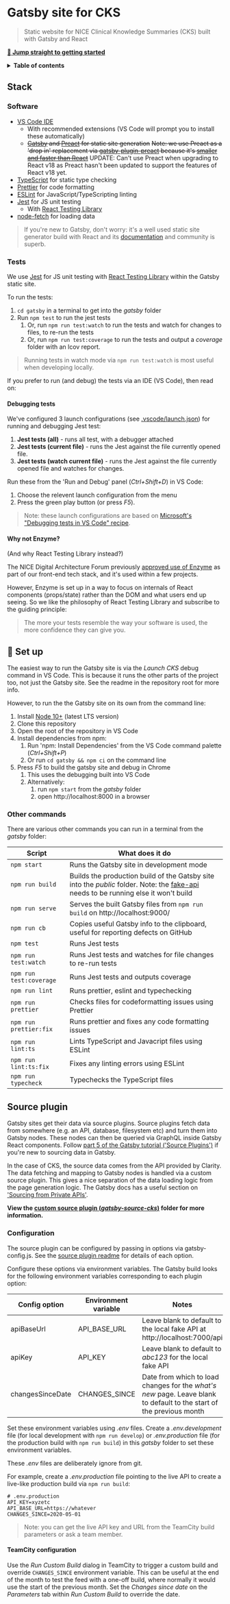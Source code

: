 # Gatsby site for CKS

> Static website for NICE Clinical Knowledge Summaries (CKS) built with Gatsby and React

[**:rocket: Jump straight to getting started**](#rocket-set-up)

<details>
<summary><strong>Table of contents</strong></summary>
<!-- START doctoc -->

- [Gatsby site for CKS](#gatsby-site-for-cks) - [Stack](#stack) - [Software](#software) - [Tests](#tests) - [Debugging tests](#debugging-tests) - [Why not Enzyme?](#why-not-enzyme) - [:rocket: Set up](#rocket-set-up) - [Other commands](#other-commands) - [Source plugin](#source-plugin) - [Configuration](#configuration) - [TeamCity configuration](#teamcity-configuration)

<!-- END doctoc -->
</details>

## Stack

### Software

- [VS Code IDE](https://code.visualstudio.com/)
  - With recommended extensions (VS Code will prompt you to install these automatically)
  - ~~[Gatsby](https://www.gatsbyjs.org/) and [Preact](https://preactjs.com/) for static site generation~~
    ~~Note: we use Preact as a 'drop in' replacement via [gatsby-plugin-preact](https://www.gatsbyjs.com/plugins/gatsby-plugin-preact/) because it's [smaller and faster than React](https://dev.to/hdoro/make-gatsby-faster-with-preact-1-loc-4nd6)~~
    UPDATE: Can't use Preact when upgrading to React v18 as Preact hasn't been updated to support the features of React v18 yet.
- [TypeScript](https://www.typescriptlang.org/) for static type checking
- [Prettier](https://prettier.io/) for code formatting
- [ESLint](https://eslint.org/) for JavaScript/TypeScripting linting
- [Jest](https://jestjs.io/) for JS unit testing
  - With [React Testing Library](https://testing-library.com/docs/react-testing-library/intro)
- [node-fetch](https://www.npmjs.com/package/node-fetch) for loading data

> If you're new to Gatsby, don't worry: it's a well used static site generator build with React and its [documentation](https://www.gatsbyjs.org/docs/) and community is superb.

### Tests

We use [Jest](https://jestjs.io/) for JS unit testing with [React Testing Library](https://testing-library.com/docs/react-testing-library/intro) within the Gatsby static site.

To run the tests:

1. `cd gatsby` in a terminal to get into the _gatsby_ folder
2. Run `npm test` to run the jest tests
   1. Or, run `npm run test:watch` to run the tests and watch for changes to files, to re-run the tests
   2. Or, run `npm run test:coverage` to run the tests and output a _coverage_ folder with an lcov report.

> Running tests in watch mode via `npm run test:watch` is most useful when developing locally.

If you prefer to run (and debug) the tests via an IDE (VS Code), then read on:

#### Debugging tests

We've configured 3 launch configurations (see [.vscode/launch.json](.vscode/launch.json)) for running and debugging Jest test:

1. **Jest tests (all)** - runs all test, with a debugger attached
2. **Jest tests (current file)** - runs the Jest against the file currently opened file.
3. **Jest tests (watch current file)** - runs the Jest against the file currently opened file and watches for changes.

Run these from the 'Run and Debug' panel (_Ctrl+Shift+D_) in VS Code:

1. Choose the relevent launch configuration from the menu
2. Press the green play button (or press _F5_).

> Note: these launch configurations are based on [Microsoft's "Debugging tests in VS Code" recipe](https://github.com/microsoft/vscode-recipes/tree/master/debugging-jest-tests).

#### Why not Enzyme?

(And why React Testing Library instead?)

The NICE Digital Architecture Forum previously [approved use of Enzyme](https://github.com/nice-digital/technology-radar/commit/d91648f10c68457bd3a6922abd3441fbd8bd9f4f#diff-e19433e580cdcbfea7a30b748229225eR16) as part of our front-end tech stack, and it's used within a few projects.

However, Enzyme is set up in a way to focus on internals of React components (props/state) rather than the DOM and what users end up seeing. So we like the philosophy of React Testing Library and subscribe to the guiding principle:

> The more your tests resemble the way your software is used, the more confidence they can give you.

## :rocket: Set up

The easiest way to run the Gatsby site is via the _Launch CKS_ debug command in VS Code. This is because it runs the other parts of the project too, not just the Gatsby site. See the readme in the repository root for more info.

However, to run the the Gatsby site on its own from the command line:

1. Install [Node 10+](https://nodejs.org/en/download/) (latest LTS version)
2. Clone this repository
3. Open the root of the repository in VS Code
4. Install dependencies from npm:
   1. Run 'npm: Install Dependencies' from the VS Code command palette (_Ctrl+Shift+P_)
   2. Or run `cd gatsby && npm ci` on the command line
5. Press _F5_ to build the gatsby site and debug in Chrome
   1. This uses the debugging built into VS Code
   2. Alternatively:
      1. run `npm start` from the _gatsby_ folder
      2. open http://localhost:8000 in a browser

### Other commands

There are various other commands you can run in a terminal from the _gatsby_ folder:

| Script                  | What does it do                                                                                                                                        |
| ----------------------- | ------------------------------------------------------------------------------------------------------------------------------------------------------ |
| `npm start`             | Runs the Gatsby site in development mode                                                                                                               |
| `npm run build`         | Builds the production build of the Gatsby site into the _public_ folder. Note: the [fake-api](fake-api#readme) needs to be running else it won't build |
| `npm run serve`         | Serves the built Gatsby files from `npm run build` on http://localhost:9000/                                                                           |
| `npm run cb`            | Copies useful Gatsby info to the clipboard, useful for reporting defects on GitHub                                                                     |
| `npm test`              | Runs Jest tests                                                                                                                                        |
| `npm run test:watch`    | Runs Jest tests and watches for file changes to re-run tests                                                                                           |
| `npm run test:coverage` | Runs Jest tests and outputs coverage                                                                                                                   |
| `npm run lint`          | Runs prettier, eslint and typechecking                                                                                                                 |
| `npm run prettier`      | Checks files for codeformatting issues using Prettier                                                                                                  |
| `npm run prettier:fix`  | Runs prettier and fixes any code formatting issues                                                                                                     |
| `npm run lint:ts`       | Lints TypeScript and Javacript files using ESLint                                                                                                      |
| `npm run lint:ts:fix`   | Fixes any linting errors using ESLint                                                                                                                  |
| `npm run typecheck`     | Typechecks the TypeScript files                                                                                                                        |

## Source plugin

Gatsby sites get their data via source plugins. Source plugins fetch data from somewhere (e.g. an API, database, filesystem etc) and turn them into Gatsby nodes. These nodes can then be queried via GraphQL inside Gatsby React components. Follow [part 5 of the Gatsby tutorial ('Source Plugins')](https://www.gatsbyjs.org/tutorial/part-five/) if you're new to sourcing data in Gatsby.

In the case of CKS, the source data comes from the API provided by Clarity. The data fetching and mapping to Gatsby nodes is handled via a custom source plugin. This gives a nice separation of the data loading logic from the page generation logic. The Gatsby docs has a useful section on ['Sourcing from Private APIs'](https://www.gatsbyjs.org/docs/sourcing-from-private-apis/).

**View the [custom source plugin (_gatsby-source-cks_)](plugins/gatsby-source-cks) folder for more information.**

### Configuration

The source plugin can be configured by passing in options via gatsby-config.js. See the [source plugin readme](plugins/gatsby-source-cks/README.md#configuration) for details of each option.

Configure these options via environment variables. The Gatsby build looks for the following environment variables corresponding to each plugin option:

| Config option    | Environment variable | Notes                                                                                                                |
| ---------------- | -------------------- | -------------------------------------------------------------------------------------------------------------------- |
| apiBaseUrl       | API_BASE_URL         | Leave blank to default to the local fake API at http://localhost:7000/api                                            |
| apiKey           | API_KEY              | Leave blank to default to _abc123_ for the local fake API                                                            |
| changesSinceDate | CHANGES_SINCE        | Date from which to load changes for the _what's new_ page. Leave blank to default to the start of the previous month |

Set these environment variables using _.env_ files. Create a _.env.development_ file (for local development with `npm run develop`) or _.env.production_ file (for the production build with `npm run build`) in this _gatsby_ folder to set these environment variables.

These _.env_ files are deliberately ignore from git.

For example, create a _.env.production_ file pointing to the live API to create a live-like production build via `npm run build`:

```
# .env.production
API_KEY=xyzetc
API_BASE_URL=https://whatever
CHANGES_SINCE=2020-05-01
```

> Note: you can get the live API key and URL from the TeamCity build parameters or ask a team member.

#### TeamCity configuration

Use the _Run Custom Build_ dialog in TeamCity to trigger a custom build and override `CHANGES_SINCE` environment variable. This can be useful at the end of the month to test the feed with a one-off build, where normally it would use the start of the previous month. Set the _Changes since date_ on the _Parameters_ tab within _Run Custom Build_ to override the date.
